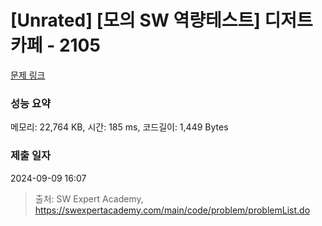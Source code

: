 # [Unrated] [모의 SW 역량테스트] 디저트 카페 - 2105 

[문제 링크](https://swexpertacademy.com/main/code/problem/problemDetail.do?contestProbId=AV5VwAr6APYDFAWu) 

### 성능 요약

메모리: 22,764 KB, 시간: 185 ms, 코드길이: 1,449 Bytes

### 제출 일자

2024-09-09 16:07



> 출처: SW Expert Academy, https://swexpertacademy.com/main/code/problem/problemList.do